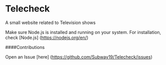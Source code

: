 # Telecheck
A small website related to Television shows


Make sure Node.js is installed and running on your system. For installation, check [Node.js] (https://nodejs.org/en/)


####Contributions

Open an Issue [here] (https://github.com/Subway19/Telecheck/issues)


